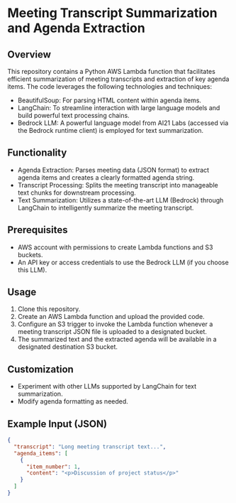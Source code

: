 # Meeting Transcript Summarization and Agenda Extraction

## Overview

This repository contains a Python AWS Lambda function that facilitates efficient summarization of meeting transcripts and extraction of key agenda items. The code leverages the following technologies and techniques:

- BeautifulSoup: For parsing HTML content within agenda items.
- LangChain: To streamline interaction with large language models and build powerful text processing chains.
- Bedrock LLM: A powerful language model from AI21 Labs (accessed via the Bedrock runtime client) is employed for text summarization.

## Functionality

- Agenda Extraction: Parses meeting data (JSON format) to extract agenda items and creates a clearly formatted agenda string.
- Transcript Processing: Splits the meeting transcript into manageable text chunks for downstream processing.
- Text Summarization: Utilizes a state-of-the-art LLM (Bedrock) through LangChain to intelligently summarize the meeting transcript.

## Prerequisites

- AWS account with permissions to create Lambda functions and S3 buckets.
- An API key or access credentials to use the Bedrock LLM (if you choose this LLM).

## Usage

1. Clone this repository.
2. Create an AWS Lambda function and upload the provided code.
3. Configure an S3 trigger to invoke the Lambda function whenever a meeting transcript JSON file is uploaded to a designated bucket.
4. The summarized text and the extracted agenda will be available in a designated destination S3 bucket.

## Customization

- Experiment with other LLMs supported by LangChain for text summarization.
- Modify agenda formatting as needed.

## Example Input (JSON)

```json
{
  "transcript": "Long meeting transcript text...",
  "agenda_items": [
    {
      "item_number": 1,
      "content": "<p>Discussion of project status</p>"
    }
  ]
}
